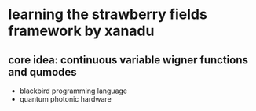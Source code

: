 # learning the strawberry fields framework by xanadu 
## core idea: continuous variable wigner functions and qumodes 
- blackbird programming language
- quantum photonic hardware 
